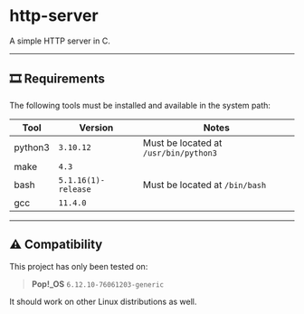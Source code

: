 # http-server

A simple HTTP server in C.

---

## 🎞️ Requirements

The following tools must be installed and available in the system path:

| Tool    | Version             | Notes                                 |
| ------- | ------------------- | ------------------------------------- |
| python3 | `3.10.12`           | Must be located at `/usr/bin/python3` |
| make    | `4.3`               |                                       |
| bash    | `5.1.16(1)-release` | Must be located at `/bin/bash`        |
| gcc     | `11.4.0`            |                                       |

---

## ⚠️ Compatibility

This project has only been tested on:

> **Pop!\_OS** `6.12.10-76061203-generic`

It should work on other Linux distributions as well.
